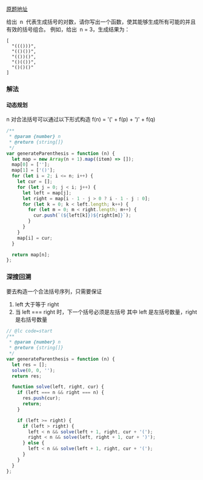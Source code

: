 [原题地址](https://leetcode-cn.com/problems/generate-parentheses/)

给出  n  代表生成括号的对数，请你写出一个函数，使其能够生成所有可能的并且有效的括号组合。
例如，给出  n = 3，生成结果为：

```
[
  "((()))",
  "(()())",
  "(())()",
  "()(())",
  "()()()"
]
```

### 解法

#### 动态规划

n 对合法括号可以通过以下形式构造
f(n) = '(' + f(p) + ')' + f(q)

```js
/**
 * @param {number} n
 * @return {string[]}
 */
var generateParenthesis = function (n) {
  let map = new Array(n + 1).map((item) => []);
  map[0] = [''];
  map[1] = ['()'];
  for (let i = 2; i <= n; i++) {
    let cur = [];
    for (let j = 0; j < i; j++) {
      let left = map[j];
      let right = map[i - 1 - j > 0 ? i - 1 - j : 0];
      for (let k = 0; k < left.length; k++) {
        for (let m = 0; m < right.length; m++) {
          cur.push(`(${left[k]})${right[m]}`);
        }
      }
    }
    map[i] = cur;
  }

  return map[n];
};
```

### 深搜回溯

要去构造一个合法括号序列，只需要保证

1. left 大于等于 right
2. 当 left === right 时，下一个括号必须是左括号
   其中 left 是左括号数量，right 是右括号数量

```js
// @lc code=start
/**
 * @param {number} n
 * @return {string[]}
 */
var generateParenthesis = function (n) {
  let res = [];
  solve(0, 0, '');
  return res;

  function solve(left, right, cur) {
    if (left === n && right === n) {
      res.push(cur);
      return;
    }

    if (left >= right) {
      if (left > right) {
        left < n && solve(left + 1, right, cur + '(');
        right < n && solve(left, right + 1, cur + ')');
      } else {
        left < n && solve(left + 1, right, cur + '(');
      }
    }
  }
};
```
